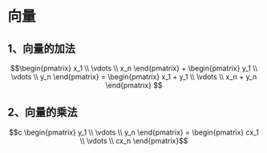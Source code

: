 # 向量 

## 1、向量的加法

```math
\begin{pmatrix}
x_1 \\
\vdots \\
x_n
\end{pmatrix}

+

\begin{pmatrix}
y_1 \\
\vdots \\
y_n
\end{pmatrix}

=

\begin{pmatrix}
x_1 + y_1 \\
\vdots \\
x_n + y_n
\end{pmatrix}

```


## 2、向量的乘法

```math
c
\begin{pmatrix}
y_1 \\
\vdots \\
y_n
\end{pmatrix}
=
\begin{pmatrix}
cx_1 \\
\vdots \\
cx_n
\end{pmatrix}
```

